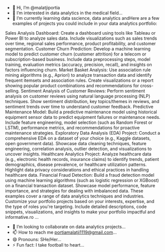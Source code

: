 - 👋 Hi, I’m @malatjiportia
- 👀 I’m interested in data analytics in the medical field...
- 🌱 I’m currently learning data sscience, data analytics andHere are a few examples of projects you could include in your data analytics portfolio:

Sales Analysis Dashboard:
Create a dashboard using tools like Tableau or Power BI to analyze sales data.
Include visualizations such as sales trends over time, regional sales performance, product profitability, and customer segmentation.
Customer Churn Prediction:
Develop a machine learning model to predict customer churn (customer attrition) for a telecom or subscription-based business.
Include data preprocessing steps, model training, evaluation metrics (accuracy, precision, recall), and insights on factors influencing churn.
Market Basket Analysis:
Use association rule mining algorithms (e.g., Apriori) to analyze transaction data and identify frequent itemsets and association rules.
Create visualizations or a report showing popular product combinations and recommendations for cross-selling.
Sentiment Analysis of Customer Reviews:
Perform sentiment analysis on customer reviews using natural language processing (NLP) techniques.
Show sentiment distribution, key topics/themes in reviews, and sentiment trends over time to understand customer feedback.
Predictive Maintenance Model:
Build a predictive maintenance model using historical equipment sensor data to predict equipment failures or maintenance needs.
Include feature engineering, model selection (such as Random Forest or LSTM), performance metrics, and recommendations for proactive maintenance strategies.
Exploratory Data Analysis (EDA) Project:
Conduct a comprehensive EDA on a dataset of your choice (e.g., Kaggle datasets, open government data).
Showcase data cleaning techniques, feature engineering, correlation analysis, outlier detection, and visualizations to uncover insights.
Healthcare Analytics Project:
Analyze healthcare data (e.g., electronic health records, insurance claims) to identify trends, patient demographics, disease prevalence, or healthcare utilization patterns.
Highlight data privacy considerations and ethical practices in handling healthcare data.
Financial Fraud Detection:
Build a fraud detection model using machine learning algorithms (such as logistic regression or XGBoost) on a financial transaction dataset.
Showcase model performance, feature importance, and strategies for dealing with imbalanced data.
These examples cover a range of data analytics techniques and industries. Customize your portfolio projects based on your interests, expertise, and the type of roles you're targeting. Include detailed descriptions, code snippets, visualizations, and insights to make your portfolio impactful and informative.ro ...
- 💞️ I’m looking to collaborate on data analytics projects...
- 📫 How to reach me portiamalatji1119@gmail.com...
- 😄 Pronouns: SHe/Her...
- ⚡ Fun fact: I take football to heart...

<!---
malatjiportia/malatjiportia is a ✨ special ✨ repository because its `README.md` (this file) appears on your GitHub profile.
You can click the Preview link to take a look at your changes.
--->
